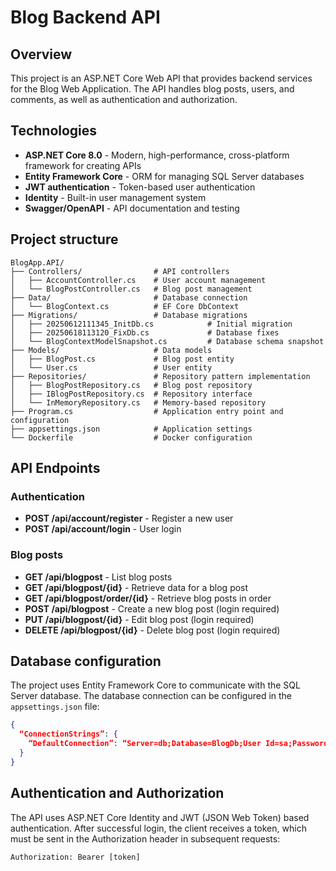 # Blog Backend API

## Overview

This project is an ASP.NET Core Web API that provides backend services for the Blog Web Application. The API handles blog posts, users, and comments, as well as authentication and authorization.

## Technologies

- **ASP.NET Core 8.0** - Modern, high-performance, cross-platform framework for creating APIs
- **Entity Framework Core** - ORM for managing SQL Server databases
- **JWT authentication** - Token-based user authentication
- **Identity** - Built-in user management system
- **Swagger/OpenAPI** - API documentation and testing

## Project structure

```
BlogApp.API/
├── Controllers/                # API controllers
│   ├── AccountController.cs    # User account management
│   └── BlogPostController.cs   # Blog post management
├── Data/                       # Database connection
│   └── BlogContext.cs          # EF Core DbContext
├── Migrations/                 # Database migrations
│   ├── 20250612111345_InitDb.cs            # Initial migration
│   ├── 20250618113120_FixDb.cs             # Database fixes
│   └── BlogContextModelSnapshot.cs         # Database schema snapshot
├── Models/                     # Data models
│   ├── BlogPost.cs             # Blog post entity
│   └── User.cs                 # User entity
├── Repositories/               # Repository pattern implementation
│   ├── BlogPostRepository.cs   # Blog post repository
│   ├── IBlogPostRepository.cs  # Repository interface
│   └── InMemoryRepository.cs   # Memory-based repository
├── Program.cs                  # Application entry point and configuration
├── appsettings.json            # Application settings
└── Dockerfile                  # Docker configuration
```

## API Endpoints

### Authentication

- **POST /api/account/register** - Register a new user
- **POST /api/account/login** - User login

### Blog posts

- **GET /api/blogpost** - List blog posts
- **GET /api/blogpost/{id}** - Retrieve data for a blog post
- **GET /api/blogpost/order/{id}** - Retrieve blog posts in order
- **POST /api/blogpost** - Create a new blog post (login required)
- **PUT /api/blogpost/{id}** - Edit blog post (login required)
- **DELETE /api/blogpost/{id}** - Delete blog post (login required)

## Database configuration

The project uses Entity Framework Core to communicate with the SQL Server database. The database connection can be configured in the `appsettings.json` file:

```json
{
  “ConnectionStrings”: {
    “DefaultConnection”: “Server=db;Database=BlogDb;User Id=sa;Password=YourPassword123;TrustServerCertificate=True”
  }
}
```

## Authentication and Authorization

The API uses ASP.NET Core Identity and JWT (JSON Web Token) based authentication. After successful login, the client receives a token, which must be sent in the Authorization header in subsequent requests:

```
Authorization: Bearer [token]
```